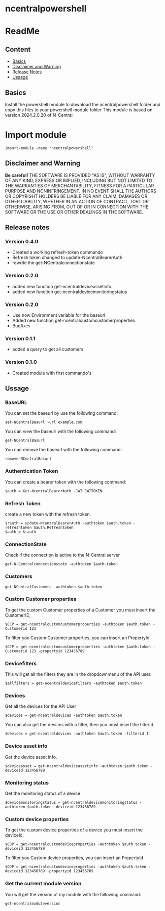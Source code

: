 # ncentralpowershell
# ReadMe

## Content
 * [Basics](#basics)
 * [Disclaimer and Warning](#disclaimer-and-warning)
 * [Release Notes](#release-notes)
 * [Ussage](*Ussage)

## Basics
Install the powershell module to download the ncentralpowershell folder and copy this files to your powershell module folder
This module is based on version 2024.2.0.20 of N-Central

# Import module
```
import-module -name "ncentralpowershell"
```

## Disclaimer and Warning
**Be careful!** THE SOFTWARE IS PROVIDED "AS IS", WITHOUT WARRANTY OF ANY KIND, EXPRESS OR IMPLIED, INCLUDING BUT NOT LIMITED TO THE WARRANTIES OF MERCHANTABILITY, FITNESS FOR A PARTICULAR PURPOSE AND NONINFRINGEMENT.
IN NO EVENT SHALL THE AUTHORS OR COPYRIGHT HOLDERS BE LIABLE FOR ANY CLAIM, DAMAGES OR OTHER LIABILITY, WHETHER IN AN ACTION OF CONTRACT, TORT OR OTHERWISE, ARISING FROM,
OUT OF OR IN CONNECTION WITH THE SOFTWARE OR THE USE OR OTHER DEALINGS IN THE SOFTWARE.


## Release notes
### Version 0.4.0
* Created a working refresh-token commando
* Refresh token changed to update-NcentralBearerAuth
* rewrite the get-NCentralconnectionstate
### Version 0.2.0
* added new function get-ncentraldeviceassetinfo
* added new function get-ncentraldevicemonitoringstatus
### Version 0.2.0
* Use now Environment variable for the baseurl
* Added new function get-ncentralcustomcustomerproperties
* Bugfixes
### Version 0.1.1
* added a query to get all customers
### Version 0.1.0
* Created module with first commando's

## Ussage
### BaseURL
You can set the baseurl by use the following command:<br>
```
set-NCentralBasurl -url example.com
```

You can view the baseurl with the following command:<br>
```
get-NCentralBasurl
```
You can remove the baseurl with the following command:<br>
```
remove-NCentralBasurl
```

### Authentication Token
You can create a bearer token with the following command:<br>
```
$auth = Get-NcentralBearerAuth -JWT JWTTOKEN
```

### Refresh Token
create a new token with the refresh token.
```
$rauth = update-NcentralBearerAuth -authtoken $auth.token -refreshtoken $auth.Refreshtoken
$auth = $rauth
```


### ConnectionState
Check if the connection is active to the N-Central server
```
get-N-Centralconnectionstate -authtoken $auth.token
```
### Customers
```
get-NCentralCustomers -authtoken $auth.token
```

### Custom Customer properties
To get the custom Customer properties of a Customer you must insert the CustomerID,
```
$CCP = get-ncentralcustomcustomerproperties -authtoken $auth.token -Customerid 123
```

To filter you Custom Customer properties, you can insert an PropertyId
```
$CCP = get-ncentralcustomcustomerproperties -authtoken $auth.token -Customerid 123 -propertyid 123456789
```

### Devicefilters
This will get all the filters they are in the dropdownmenu of the API user.
```
$allfilters = get-ncentraldevicefilters -authtoken $auth.token
```

### Devices
Get all the devices for the API User
```
$devices = get-ncentraldevices -authtoken $auth.token
```

You can also get the devices with a filter, then you must insert the filterId.
```
$devices = get-ncentraldevices -authtoken $auth.token -filterid 1
```

### Device asset info
Get the device asset info.
```
$deviceasset = get-ncentraldeviceassetinfo -authtoken $auth.token -deviceid 123456789 
```
### Monitoring status
Get the monitoring status of a device
```
$devicemonitoringstatus = get-ncentraldevicemonitoringstatus -authtoken $auth.token -deviceid 123456789 
```


### Custom device properties
To get the custom device properties of a device you must insert the deviceId,
```
$CDP = get-ncentralcustomdeviceproperties -authtoken $auth.token -deviceid 123456789
```

To filter you Custom device properties, you can insert an PropertyId
```
$CDP = get-ncentralcustomdeviceproperties -authtoken $auth.token -deviceid 123456789 -propertyid 123456789
```


### Get the current module version
You will get the version of my module with the following command:<br>
```
get-ncentralmoduleversion
```






